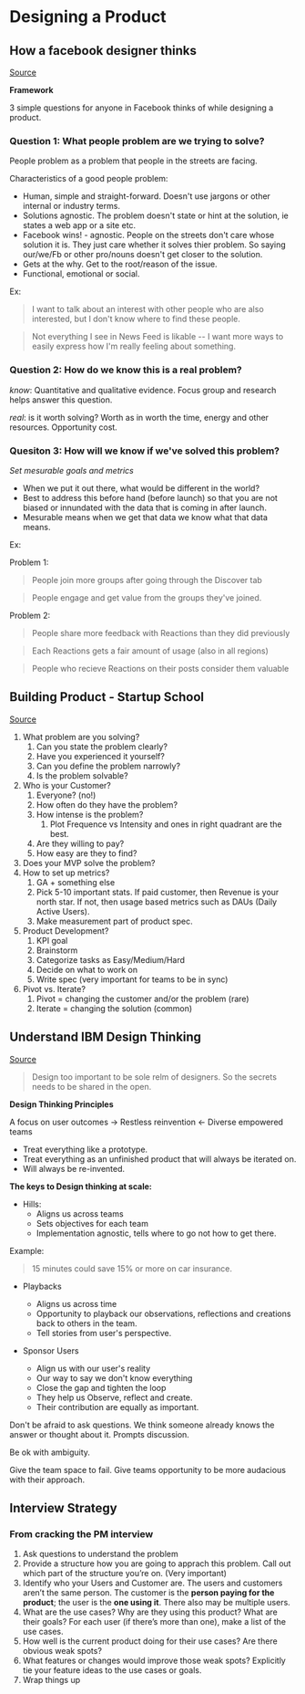 # Designing a Product 

## How a facebook designer thinks
[Source](https://www.youtube.com/watch?v=b78zq-kimVs)

**Framework**

3 simple questions for anyone in Facebook thinks of while designing a product.

### Question 1: What **people** problem are we trying to solve?

People problem as a problem that people in the streets are facing. 

Characteristics of a good people problem:
* Human, simple and straight-forward. Doesn't use jargons or other internal or industry terms.
* Solutions agnostic. The problem doesn't state or hint at the solution, ie states a web app or a site etc.
* Facebook wins! - agnostic. People on the streets don't care whose solution it is. They just care whether it solves thier problem. So saying our/we/Fb or other pro/nouns doesn't get closer to the solution.
* Gets at the why. Get to the root/reason of the issue.
* Functional, emotional or social.

Ex:

> I want to talk about an interest with other people who are also interested, but I don't know where to find these people.

> Not everything I see in News Feed is likable -- I want more ways to easily express how I'm really feeling about something.

### Question 2: How do we know this is a real problem?

*know*: Quantitative and qualitative evidence. Focus group and research helps answer this question.

*real*: is it worth solving? Worth as in worth the time, energy and other resources. Opportunity cost.

### Quesiton 3: How will we know if we've solved this problem?

*Set mesurable goals and metrics*

* When we put it out there, what would be different in the world?
* Best to address this before hand (before launch) so that you are not biased or innundated with the data that is coming in after launch.
* Mesurable means when we get that data we know what that data means.

Ex:

Problem 1:
> People join more groups after going through the Discover tab

> People engage and get value from the groups they've joined.

Problem 2:
> People share more feedback with Reactions than they did previously

> Each Reactions gets a fair amount of usage (also in all regions)

> People who recieve Reactions on their posts consider them valuable

## Building Product - Startup School
[Source](https://www.startupschool.org/videos/37)

1. What problem are you solving?
   1. Can you state the problem clearly?
   2. Have you experienced it yourself?
   3. Can you define the problem narrowly?
   4. Is the problem solvable?
2. Who is your Customer?
   1. Everyone? (no!)
   2. How often do they have the problem?
   3. How intense is the problem?
      1. Plot Frequence vs Intensity and ones in right quadrant are the best.
   4. Are they willing to pay?
   5. How easy are they to find?
3. Does your MVP solve the problem?
4. How to set up metrics?
   1. GA + something else
   2. Pick 5-10 important stats. If paid customer, then Revenue is your north star. If not, then usage based metrics such as DAUs (Daily Active Users).
   3. Make measurement part of product spec.
5. Product Development?
   1. KPI goal
   2. Brainstorm
   3. Categorize tasks as Easy/Medium/Hard
   4. Decide on what to work on
   5. Write spec (very important for teams to be in sync)
6. Pivot vs. Iterate?
   1. Pivot = changing the customer and/or the problem (rare)
   2. Iterate = changing the solution (common)


## Understand IBM Design Thinking
[Source](https://www.youtube.com/watch?v=psLjEBUOnVs)

> Design too important to be sole relm of designers. So the secrets needs to be shared in the open.

**Design Thinking Principles**

A focus on user outcomes -> Restless reinvention <- Diverse empowered teams

* Treat everything like a prototype.
* Treat everything as an unfinished product that will always be iterated on.
* Will always be re-invented.

**The keys to Design thinking at scale:**

* Hills: 
  * Aligns us across teams
  * Sets objectives for each team
  * Implementation agnostic, tells where to go not how to get there.

Example:
> 15 minutes could save 15% or more on car insurance.

* Playbacks
  * Aligns us across time
  * Opportunity to playback our observations, reflections and creations back to others in the team.
  * Tell stories from user's perspective.

* Sponsor Users
  * Align us with our user's reality
  * Our way to say we don't know everything
  * Close the gap and tighten the loop
  * They help us Observe, reflect and create.
  * Their contribution are equally as important.

Don't be afraid to ask questions. We think someone already knows the answer or thought about it. Prompts discussion. 

Be ok with ambiguity. 

Give the team space to fail. Give teams opportunity to be more audacious with their approach.



## Interview Strategy

### From cracking the PM interview
1. Ask questions to understand the problem
2. Provide a structure how you are going to apprach this problem. Call out which part of the structure you’re on. (Very important)
3. Identify who your Users and Customer are. The users and customers aren’t the same person. The customer is the **person paying for the product**; the user is the **one using it**. There also may be multiple users.
4. What are the use cases? Why are they using this product? What are their goals? For each user (if there’s more than one), make a list of the use cases.
5. How well is the current product doing for their use cases? Are there obvious weak spots?
6. What features or changes would improve those weak spots? Explicitly tie your feature ideas to the use cases or goals.
7. Wrap things up

